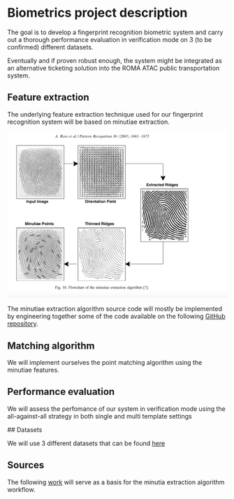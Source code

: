 # Biometrics project description 

The goal is to develop a fingerprint recognition biometric system and carry out a thorough performance evaluation in verification mode on 3 (to be confirmed) different datasets.

Eventually and if proven robust enough, the system might be integrated as an alternative ticketing solution into the ROMA ATAC public transportation system.

## Feature extraction 

The underlying feature extraction technique used for our fingerprint recognition system will be based on minutiae extraction.

![alt text](1bis.png)

The minutiae extraction algorithm source code will mostly be implemented by engineering together some of the code available on the following [GitHub repository](https://github.com/rtshadow/biometrics).

## Matching algorithm 

We will implement ourselves the point matching algorithm using the minutiae features.

## Performance evaluation

We will assess the perfomance of our system in verification mode using the all-against-all strategy in both single and multi template settings

## Datasets

We will use 3 different datasets that can be found [here](http://www.advancedsourcecode.com/fingerprintdatabase.asp)

## Sources

The following [work](http://biometrics.cse.msu.edu/Publications/Fingerprint/RossJainReisman_HybridFpMatcher_PR03.pdf) will serve as a basis for the minutia extraction algorithm workflow.